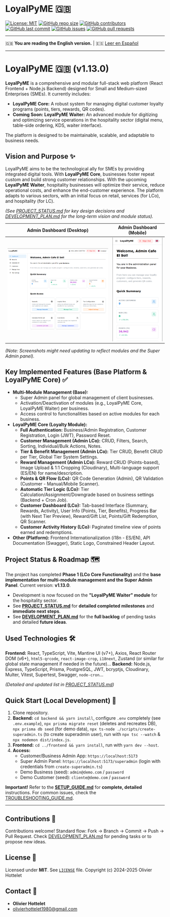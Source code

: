 # LoyalPyME 🇬🇧

[![License: MIT](https://img.shields.io/badge/License-MIT-yellow.svg?style=flat-square)](https://opensource.org/licenses/MIT)
[![GitHub repo size](https://img.shields.io/github/repo-size/R3v180/LoyalPyME?style=flat-square)](https://github.com/R3v180/LoyalPyME)
[![GitHub contributors](https://img.shields.io/github/contributors/R3v180/LoyalPyME?style=flat-square)](https://github.com/R3v180/LoyalPyME/graphs/contributors)
[![GitHub last commit](https://img.shields.io/github/last-commit/R3v180/LoyalPyME?style=flat-square)](https://github.com/R3v180/LoyalPyME/commits/main)
[![GitHub issues](https://img.shields.io/github/issues/R3v180/LoyalPyME?style=flat-square)](https://github.com/R3v180/LoyalPyME/issues)
[![GitHub pull requests](https://img.shields.io/github/issues-pr/R3v180/LoyalPyME?style=flat-square)](https://github.com/R3v180/LoyalPyME/pulls)

---

🇬🇧 **You are reading the English version.** | 🇪🇸 [Leer en Español](README.es.md)

---

# LoyalPyME 🇬🇧 (v1.13.0)

**LoyalPyME** is a comprehensive and modular full-stack web platform (React Frontend + Node.js Backend) designed for Small and Medium-sized Enterprises (SMEs). It currently includes:

- **LoyalPyME Core:** A robust system for managing digital customer loyalty programs (points, tiers, rewards, QR codes).
- **Coming Soon: LoyalPyME Waiter:** An advanced module for digitizing and optimizing service operations in the hospitality sector (digital menu, table-side ordering, KDS, waiter interface).

The platform is designed to be maintainable, scalable, and adaptable to business needs.

## Vision and Purpose ✨

LoyalPyME aims to be the technological ally for SMEs by providing integrated digital tools.
With **LoyalPyME Core**, businesses foster repeat custom and build strong customer relationships.
With the upcoming **LoyalPyME Waiter**, hospitality businesses will optimize their service, reduce operational costs, and enhance the end-customer experience.
The platform adapts to various sectors, with an initial focus on retail, services (for LCo), and hospitality (for LC).

_(See [PROJECT_STATUS.md](./PROJECT_STATUS.md) for key design decisions and [DEVELOPMENT_PLAN.md](./DEVELOPMENT_PLAN.md) for the long-term vision and module status)._

|                                    Admin Dashboard (Desktop)                                    |                                       Admin Dashboard (Mobile)                                       |
| :---------------------------------------------------------------------------------------------: | :--------------------------------------------------------------------------------------------------: |
| <img src="images/SC_LoyalPyME.png" alt="LoyalPyME Admin Dashboard - Desktop View" width="100%"> | <img src="images/SC_LoyalPyME_PHONE.png" alt="LoyalPyME Admin Dashboard - Mobile View" width="100%"> |

_(Note: Screenshots might need updating to reflect modules and the Super Admin panel)._

## Key Implemented Features (Base Platform & LoyalPyME Core) ✅

- **Multi-Module Management (Base):**
  - Super Admin panel for global management of client businesses.
  - Activation/Deactivation of modules (e.g., LoyalPyME Core, LoyalPyME Waiter) per business.
  - Access control to functionalities based on active modules for each business.
- **LoyalPyME Core (Loyalty Module):**
  - **Full Authentication:** Business/Admin Registration, Customer Registration, Login (JWT), Password Reset.
  - **Customer Management (Admin LCo):** CRUD, Filters, Search, Sorting, Individual/Bulk Actions, Notes.
  - **Tier & Benefit Management (Admin LCo):** Tier CRUD, Benefit CRUD per Tier, Global Tier System Settings.
  - **Reward Management (Admin LCo):** Reward CRUD (Points-based), Image Upload & 1:1 Cropping (Cloudinary), Multi-language support (ES/EN) for name/description.
  - **Points & QR Flow (LCo):** QR Code Generation (Admin), QR Validation (Customer - Manual/Mobile Scanner).
  - **Automatic Tier Logic (LCo):** Tier Calculation/Assignment/Downgrade based on business settings (Backend + Cron Job).
  - **Customer Dashboard (LCo):** Tab-based Interface (Summary, Rewards, Activity), User Info (Points, Tier, Benefits), Progress Bar (with Next Tier Preview), Reward/Gift List, Points/Gift Redemption, QR Scanner.
  - **Customer Activity History (LCo):** Paginated timeline view of points earned and redemptions.
- **Other (Platform):** Frontend Internationalization (i18n - ES/EN), API Documentation (Swagger), Static Logo, Constrained Header Layout.

## Project Status & Roadmap 🗺️

The project has completed **Phase 1 (LCo Core Functionality)** and the **base implementation for multi-module management and the Super Admin Panel**. Current version: **v1.13.0**.

- Development is now focused on the **"LoyalPyME Waiter" module** for the hospitality sector.
- See **[PROJECT_STATUS.md](./PROJECT_STATUS.md)** for **detailed completed milestones** and **immediate next steps**.
- See **[DEVELOPMENT_PLAN.md](./DEVELOPMENT_PLAN.md)** for the **full backlog** of pending tasks and detailed **future ideas**.

## Used Technologies 🛠️

**Frontend:** React, TypeScript, Vite, Mantine UI (v7+), Axios, React Router DOM (v6+), `html5-qrcode`, `react-image-crop`, `i18next`, Zustand (or similar for global state management if needed in the future)...
**Backend:** Node.js, Express, TypeScript, Prisma, PostgreSQL, JWT, bcryptjs, Cloudinary, Multer, Vitest, Supertest, Swagger, `node-cron`...

_(Detailed and updated list in [PROJECT_STATUS.md](./PROJECT_STATUS.md))_

## Quick Start (Local Development) 🚀

1.  Clone repository.
2.  **Backend:** `cd backend && yarn install`, configure `.env` completely (see `.env.example`), `npx prisma migrate reset` (deletes and recreates DB), `npx prisma db seed` (for demo data), `npx ts-node ./scripts/create-superadmin.ts` (to create superadmin user), run with `npx tsc --watch` & `npx nodemon dist/index.js`.
3.  **Frontend:** `cd ../frontend && yarn install`, run with `yarn dev --host`.
4.  **Access:**
    - Customer/Business Admin App: `https://localhost:5173`
    - Super Admin Panel: `https://localhost:5173/superadmin` (login with credentials from `create-superadmin.ts`)
    - Demo Business (seed): `admin@demo.com` / `password`
    - Demo Customer (seed): `cliente@demo.com` / `password`

**Important!** Refer to the **[SETUP_GUIDE.md](./SETUP_GUIDE.md)** for **complete, detailed** instructions. For common issues, check the [TROUBLESHOOTING_GUIDE.md](./TROUBLESHOOTING_GUIDE.md).

---

## Contributions 🤝

Contributions welcome! Standard flow: Fork -> Branch -> Commit -> Push -> Pull Request. Check [DEVELOPMENT_PLAN.md](./DEVELOPMENT_PLAN.md) for pending tasks or to propose new ideas.

## License 📜

Licensed under **MIT**. See [`LICENSE`](./LICENSE) file.
Copyright (c) 2024-2025 Olivier Hottelet

## Contact 📧

- **Olivier Hottelet**
- olivierhottelet1980@gmail.com
